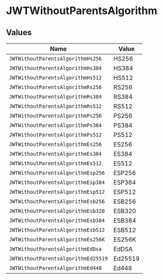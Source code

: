# JWTWithoutParentsAlgorithm


## Values

| Name                                | Value                               |
| ----------------------------------- | ----------------------------------- |
| `JWTWithoutParentsAlgorithmHs256`   | HS256                               |
| `JWTWithoutParentsAlgorithmHs384`   | HS384                               |
| `JWTWithoutParentsAlgorithmHs512`   | HS512                               |
| `JWTWithoutParentsAlgorithmRs256`   | RS256                               |
| `JWTWithoutParentsAlgorithmRs384`   | RS384                               |
| `JWTWithoutParentsAlgorithmRs512`   | RS512                               |
| `JWTWithoutParentsAlgorithmPs256`   | PS256                               |
| `JWTWithoutParentsAlgorithmPs384`   | PS384                               |
| `JWTWithoutParentsAlgorithmPs512`   | PS512                               |
| `JWTWithoutParentsAlgorithmEs256`   | ES256                               |
| `JWTWithoutParentsAlgorithmEs384`   | ES384                               |
| `JWTWithoutParentsAlgorithmEs512`   | ES512                               |
| `JWTWithoutParentsAlgorithmEsp256`  | ESP256                              |
| `JWTWithoutParentsAlgorithmEsp384`  | ESP384                              |
| `JWTWithoutParentsAlgorithmEsp512`  | ESP512                              |
| `JWTWithoutParentsAlgorithmEsb256`  | ESB256                              |
| `JWTWithoutParentsAlgorithmEsb320`  | ESB320                              |
| `JWTWithoutParentsAlgorithmEsb384`  | ESB384                              |
| `JWTWithoutParentsAlgorithmEsb512`  | ESB512                              |
| `JWTWithoutParentsAlgorithmEs256K`  | ES256K                              |
| `JWTWithoutParentsAlgorithmEdDsa`   | EdDSA                               |
| `JWTWithoutParentsAlgorithmEd25519` | Ed25519                             |
| `JWTWithoutParentsAlgorithmEd448`   | Ed448                               |